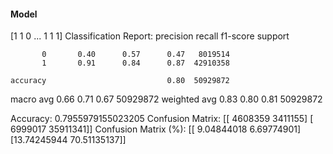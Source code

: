 #### Model
[1 1 0 ... 1 1 1]
Classification Report:
              precision    recall  f1-score   support

           0       0.40      0.57      0.47   8019514
           1       0.91      0.84      0.87  42910358

    accuracy                           0.80  50929872
   macro avg       0.66      0.71      0.67  50929872
weighted avg       0.83      0.80      0.81  50929872

Accuracy: 0.7955979155023205
Confusion Matrix:
[[ 4608359  3411155]
 [ 6999017 35911341]]
Confusion Matrix (%):
[[ 9.04844018  6.69774901]
 [13.74245944 70.51135137]]
